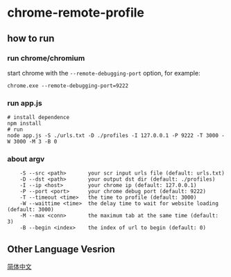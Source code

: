 # chrome-remote-profile

## how to run

### run chrome/chromium

start chrome with the `--remote-debugging-port` option, for example:

```shell
chrome.exe --remote-debugging-port=9222
```

### run app.js

```shell
# install dependence
npm install
# run
node app.js -S ./urls.txt -D ./profiles -I 127.0.0.1 -P 9222 -T 3000 -W 3000 -M 3 -B 0
```

### about argv

```shell
    -S --src <path>       your scr input urls file (default: urls.txt)
    -D --dst <path>       your output dst dir (default: ./profiles)
    -I --ip <host>        your chrome ip (default: 127.0.0.1)
    -P --port <port>      your chrome debug port (default: 9222)
    -T --timeout <time>   the time to profile (default: 3000)
    -W --waittime <time>  the delay time to wait for website loading (default: 3000)
    -M --max <conn>       the maximum tab at the same time (default: 3)
    -B --begin <index>    the index of url to begin (default: 0)
```

## Other Language Vesrion

[简体中文](./README_ZH.md)
